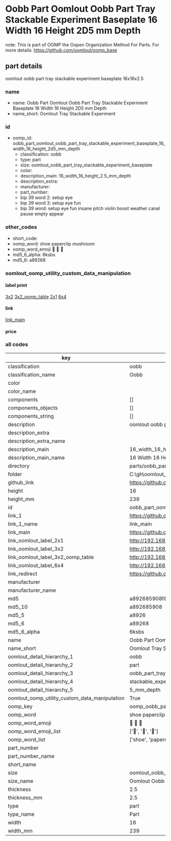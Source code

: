 # Oobb Part Oomlout Oobb Part Tray Stackable Experiment Baseplate 16 Width 16 Height 2D5 mm Depth  

note: This is part of OOMP the Oopen Organization Method For Parts. For more details: https://github.com/oomlout/oomp_base

##  part details
  



oomlout oobb part tray stackable experiment baseplate 16x16x2.5



### name
* name: Oobb Part Oomlout Oobb Part Tray Stackable Experiment Baseplate 16 Width 16 Height 2D5 mm Depth
* name_short: Oomlout Tray Stackable Experiment
### id
* oomp_id: oobb_part_oomlout_oobb_part_tray_stackable_experiment_baseplate_16_width_16_height_2d5_mm_depth
  * classification: oobb
  * type: part
  * size: oomlout_oobb_part_tray_stackable_experiment_baseplate
  * color: 
  * description_main: 16_width_16_height_2.5_mm_depth
  * description_extra: 
  * manufacturer: 
  * part_number: 
  * bip 39 word 2: setup eye
  * bip 39 word 3: setup eye fun
  * bip 39 word: setup eye fun insane pitch violin boost weather canal pause empty appear

### other_codes
* short_code: 
* oomp_word: shoe paperclip mushroom
* oomp_word_emoji :shoe: :paperclip: :mushroom:
* md5_6_alpha: 6ksbs
* md5_6: a89268






### oomlout_oomp_utility_custom_data_manipulation
#### label print
[3x2](http://192.168.1.245:1112/?label=oomp%206ksbs)
[3x2_oomp_table](http://192.168.1.108:1112/?label=oomp%206ksbs)
[2x1](http://192.168.1.242:1112/?label=oomp%206ksbs)
[6x4](http://192.168.1.55:1112/?label=oomp%206ksbs)    

#### link

[link_main](https://github.com/oomlout/oomlout_oobb_version_4_generated_parts/tree/main/navigation_oomp/oobb/part/oomlout_oobb_part_tray_stackable_experiment_baseplate/16_width_16_height_2.5_mm_depth/part)                              

#### price







### all codes 
| key | value |  
| --- | --- |  
| classification | oobb |  
| classification_name | Oobb |  
| color |  |  
| color_name |  |  
| components | [] |  
| components_objects | [] |  
| components_string | [] |  
| description | oomlout oobb part tray stackable experiment baseplate 16x16x2.5 |  
| description_extra |  |  
| description_extra_name |  |  
| description_main | 16_width_16_height_2.5_mm_depth |  
| description_main_name | 16 Width 16 Height 2.5 mm Depth |  
| directory | parts/oobb_part_oomlout_oobb_part_tray_stackable_experiment_baseplate_16_width_16_height_2d5_mm_depth |  
| folder | C:\gh\oomlout_oobb_version_4_generated_parts\parts\oobb_part_oomlout_oobb_part_tray_stackable_experiment_baseplate_16_width_16_height_2d5_mm_depth |  
| github_link | https://github.com/oomlout/oomlout_oomp_part_src/tree/main/parts/oobb_part_oomlout_oobb_part_tray_stackable_experiment_baseplate_16_width_16_height_2d5_mm_depth |  
| height | 16 |  
| height_mm | 239 |  
| id | oobb_part_oomlout_oobb_part_tray_stackable_experiment_baseplate_16_width_16_height_2d5_mm_depth |  
| link_1 | https://github.com/oomlout/oomlout_oobb_version_4_generated_parts/tree/main/navigation_oomp/oobb/part/oomlout_oobb_part_tray_stackable_experiment_baseplate/16_width_16_height_2.5_mm_depth/part |  
| link_1_name | link_main |  
| link_main | https://github.com/oomlout/oomlout_oobb_version_4_generated_parts/tree/main/navigation_oomp/oobb/part/oomlout_oobb_part_tray_stackable_experiment_baseplate/16_width_16_height_2.5_mm_depth/part |  
| link_oomlout_label_2x1 | http://192.168.1.242:1112/?label=oomp%206ksbs |  
| link_oomlout_label_3x2 | http://192.168.1.245:1112/?label=oomp%206ksbs |  
| link_oomlout_label_3x2_oomp_table | http://192.168.1.108:1112/?label=oomp%206ksbs |  
| link_oomlout_label_6x4 | http://192.168.1.55:1112/?label=oomp%206ksbs |  
| link_redirect | https://github.com/oomlout/oomlout_oobb_version_4_generated_parts/tree/main/parts/oobb_oomlout_oobb_part_tray_stackable_experiment_baseplate_16_16_2d5 |  
| manufacturer |  |  
| manufacturer_name |  |  
| md5 | a892685908f8a337d152c74ebc144e24 |  
| md5_10 | a892685908 |  
| md5_5 | a8926 |  
| md5_6 | a89268 |  
| md5_6_alpha | 6ksbs |  
| name | Oobb Part Oomlout Oobb Part Tray Stackable Experiment Baseplate 16 Width 16 Height 2D5 mm Depth |  
| name_short | Oomlout Tray Stackable Experiment |  
| oomlout_detail_hierarchy_1 | oobb |  
| oomlout_detail_hierarchy_2 | part |  
| oomlout_detail_hierarchy_3 | oobb_part_tray |  
| oomlout_detail_hierarchy_4 | stackable_experiment_baseplate |  
| oomlout_detail_hierarchy_5 | 5_mm_depth |  
| oomlout_oomp_utility_custom_data_manipulation | True |  
| oomp_key | oomp_oobb_part_oomlout_oobb_part_tray_stackable_experiment_baseplate_16_width_16_height_2d5_mm_depth |  
| oomp_word | shoe paperclip mushroom |  
| oomp_word_emoji | :shoe: :paperclip: :mushroom: |  
| oomp_word_emoji_list | [':shoe:', ':paperclip:', ':mushroom:'] |  
| oomp_word_list | ['shoe', 'paperclip', 'mushroom'] |  
| part_number |  |  
| part_number_name |  |  
| short_name |  |  
| size | oomlout_oobb_part_tray_stackable_experiment_baseplate |  
| size_name | Oomlout Oobb Part Tray Stackable Experiment Baseplate |  
| thickness | 2.5 |  
| thickness_mm | 2.5 |  
| type | part |  
| type_name | Part |  
| width | 16 |  
| width_mm | 239 |  
